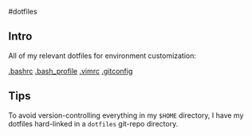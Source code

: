 #dotfiles
## Intro
All of my relevant dotfiles for environment customization:

[.bashrc](https://github.com/pcattori/dotfiles/blob/master/.bashrc)
[.bash\_profile](https://github.com/pcattori/dotfiles/blob/master/.bash_profile)
[.vimrc](https://github.com/pcattori/dotfiles/blob/master/.vimrc)
[.gitconfig](https://github.com/pcattori/dotfiles/blob/master/.gitconfig)

## Tips
To avoid version-controlling everything in my `$HOME` directory, I have my dotfiles hard-linked in a `dotfiles` git-repo directory.
